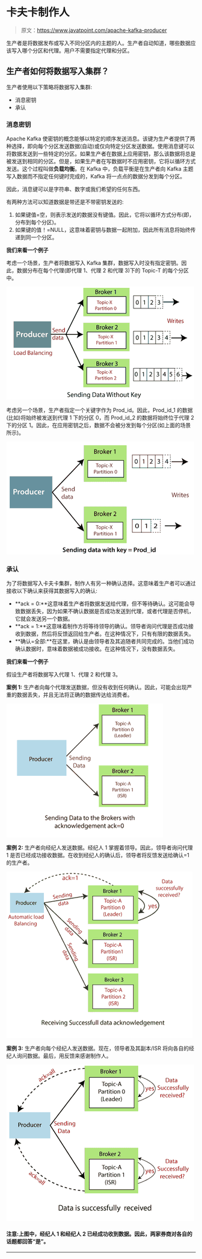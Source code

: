 # 卡夫卡制作人

> 原文：<https://www.javatpoint.com/apache-kafka-producer>

生产者是将数据发布或写入不同分区内的主题的人。生产者自动知道，哪些数据应该写入哪个分区和代理。用户不需要指定代理和分区。

## 生产者如何将数据写入集群？

生产者使用以下策略将数据写入集群:

*   消息密钥
*   承认

### 消息密钥

Apache Kafka 使密钥的概念能够以特定的顺序发送消息。该键为生产者提供了两种选择，即向每个分区发送数据(自动)或仅向特定分区发送数据。使用消息键可以将数据发送到一些特定的分区。如果生产者在数据上应用密钥，那么该数据将总是被发送到相同的分区。但是，如果生产者在写数据时不应用密钥，它将以循环方式发送。这个过程叫做**负载均衡**。在 Kafka 中，负载平衡是在生产者向 Kafka 主题写入数据而不指定任何键时完成的，Kafka 将一点点的数据分发到每个分区。

因此，消息键可以是字符串、数字或我们希望的任何东西。

有两种方法可以知道数据是带还是不带密钥发送的:

1.  如果键值=空，则表示发送的数据没有键值。因此，它将以循环方式分布(即，分布到每个分区)。
2.  如果键的值！=NULL，这意味着密钥与数据一起附加，因此所有消息将始终传递到同一个分区。

**我们来看一个例子**

考虑一个场景，生产者将数据写入 Kafka 集群，数据写入时没有指定密钥。因此，数据分布在每个代理(即代理 1、代理 2 和代理 3)下的 Topic-T 的每个分区中。

![Kafka Producer](img/08699f6e36c95eaf449d9a273faf8d01.png)

考虑另一个场景，生产者指定一个关键字作为 Prod_id。因此，Prod_id_1 的数据(比如)将始终被发送到代理 1 下的分区 0，而 Prod_id_2 的数据将始终位于代理 2 下的分区 1。因此，在应用密钥之后，数据不会被分发到每个分区(如上面的场景所示)。

![Kafka Producer](img/f16d3d26d279e34e8ad9a5f0409a11cf.png)

### 承认

为了将数据写入卡夫卡集群，制作人有另一种确认选择。这意味着生产者可以通过接收以下确认来获得其数据写入的确认:

*   **ack = 0:**这意味着生产者将数据发送给代理，但不等待确认。这可能会导致数据丢失，因为如果不确认数据是否成功发送到代理，或者代理是否停机，它就会发送另一个数据。
*   **ack = 1:**这意味着制作方将等待领导的确认。领导者询问代理是否成功接收到数据，然后将反馈返回给生产者。在这种情况下，只有有限的数据丢失。
*   **确认=全部:**在这里，确认是由领导者及其追随者共同完成的。当他们成功确认数据时，意味着数据被成功接收。在这种情况下，没有数据丢失。

**我们来看一个例子**

假设生产者将数据写入代理 1、代理 2 和代理 3。

**案例 1:** 生产者向每个代理发送数据，但没有收到任何确认。因此，可能会出现严重的数据丢失，并且无法将正确的数据传达给消费者。

![Kafka Producer](img/dc9941293f2f2284fd4c52980d7b772b.png)

**案例 2:** 生产者向经纪人发送数据。经纪人 1 掌握着领导。因此，领导者询问代理 1 是否已经成功接收数据。在收到经纪人的确认后，领导者将反馈发送给确认=1 的生产者。

![Kafka Producer](img/3d6f450bbad855aa3948d2873a8f9b20.png)

**案例 3:** 生产者向每个经纪人发送数据。现在，领导者及其副本/ISR 将向各自的经纪人询问数据。最后，用反馈来感谢制作人。

![Kafka Producer](img/11a872534b62df2ecefe9bb4ad33fb7b.png)

#### 注意:上图中，经纪人 1 和经纪人 2 已经成功收到数据。因此，两家券商对各自的话题都回答“是”。

* * *
